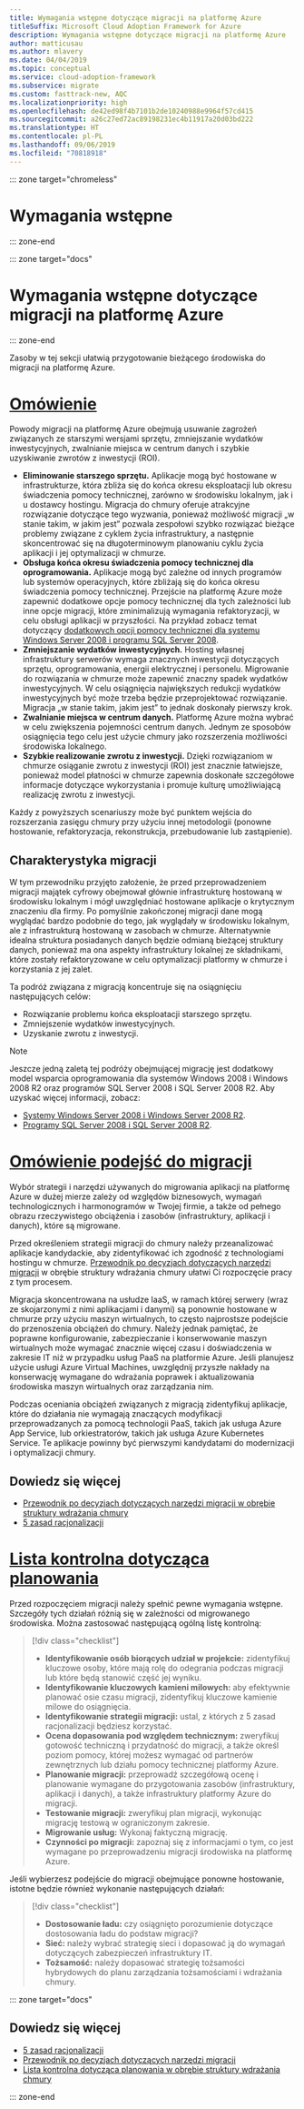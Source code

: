 ```yaml
---
title: Wymagania wstępne dotyczące migracji na platformę Azure
titleSuffix: Microsoft Cloud Adoption Framework for Azure
description: Wymagania wstępne dotyczące migracji na platformę Azure
author: matticusau
ms.author: mlavery
ms.date: 04/04/2019
ms.topic: conceptual
ms.service: cloud-adoption-framework
ms.subservice: migrate
ms.custom: fasttrack-new, AQC
ms.localizationpriority: high
ms.openlocfilehash: de42ed98f4b7101b2de10240988e9964f57cd415
ms.sourcegitcommit: a26c27ed72ac89198231ec4b11917a20d03bd222
ms.translationtype: HT
ms.contentlocale: pl-PL
ms.lasthandoff: 09/06/2019
ms.locfileid: "70818918"
---
```

::: zone target="chromeless"

# <a name="prerequisites"></a>Wymagania wstępne

::: zone-end

::: zone target="docs"

# <a name="prerequisites-for-migrating-to-azure"></a>Wymagania wstępne dotyczące migracji na platformę Azure

::: zone-end

Zasoby w tej sekcji ułatwią przygotowanie bieżącego środowiska do migracji na platformę Azure.

# <a name="overviewtaboverview"></a>[Omówienie](#tab/Overview)

Powody migracji na platformę Azure obejmują usuwanie zagrożeń związanych ze starszymi wersjami sprzętu, zmniejszanie wydatków inwestycyjnych, zwalnianie miejsca w centrum danych i szybkie uzyskiwanie zwrotów z inwestycji (ROI).

- **Eliminowanie starszego sprzętu.** Aplikacje mogą być hostowane w infrastrukturze, która zbliża się do końca okresu eksploatacji lub okresu świadczenia pomocy technicznej, zarówno w środowisku lokalnym, jak i u dostawcy hostingu. Migracja do chmury oferuje atrakcyjne rozwiązanie dotyczące tego wyzwania, ponieważ możliwość migracji „w stanie takim, w jakim jest” pozwala zespołowi szybko rozwiązać bieżące problemy związane z cyklem życia infrastruktury, a następnie skoncentrować się na długoterminowym planowaniu cyklu życia aplikacji i jej optymalizacji w chmurze.
- **Obsługa końca okresu świadczenia pomocy technicznej dla oprogramowania.** Aplikacje mogą być zależne od innych programów lub systemów operacyjnych, które zbliżają się do końca okresu świadczenia pomocy technicznej. Przejście na platformę Azure może zapewnić dodatkowe opcje pomocy technicznej dla tych zależności lub inne opcje migracji, które zminimalizują wymagania refaktoryzacji, w celu obsługi aplikacji w przyszłości. Na przykład zobacz temat dotyczący [dodatkowych opcji pomocy technicznej dla systemu Windows Server 2008 i programu SQL Server 2008](https://azure.microsoft.com/blog/announcing-new-options-for-sql-server-2008-and-windows-server-2008-end-of-support).
- **Zmniejszanie wydatków inwestycyjnych.** Hosting własnej infrastruktury serwerów wymaga znacznych inwestycji dotyczących sprzętu, oprogramowania, energii elektrycznej i personelu. Migrowanie do rozwiązania w chmurze może zapewnić znaczny spadek wydatków inwestycyjnych. W celu osiągnięcia największych redukcji wydatków inwestycyjnych być może trzeba będzie przeprojektować rozwiązanie. Migracja „w stanie takim, jakim jest” to jednak doskonały pierwszy krok.
- **Zwalnianie miejsca w centrum danych.** Platformę Azure można wybrać w celu zwiększenia pojemności centrum danych. Jednym ze sposobów osiągnięcia tego celu jest użycie chmury jako rozszerzenia możliwości środowiska lokalnego.
- **Szybkie realizowanie zwrotu z inwestycji.** Dzięki rozwiązaniom w chmurze osiąganie zwrotu z inwestycji (ROI) jest znacznie łatwiejsze, ponieważ model płatności w chmurze zapewnia doskonałe szczegółowe informacje dotyczące wykorzystania i promuje kulturę umożliwiającą realizację zwrotu z inwestycji.

Każdy z powyższych scenariuszy może być punktem wejścia do rozszerzania zasięgu chmury przy użyciu innej metodologii (ponowne hostowanie, refaktoryzacja, rekonstrukcja, przebudowanie lub zastąpienie).

## <a name="migration-characteristics"></a>Charakterystyka migracji

W tym przewodniku przyjęto założenie, że przed przeprowadzeniem migracji majątek cyfrowy obejmował głównie infrastrukturę hostowaną w środowisku lokalnym i mógł uwzględniać hostowane aplikacje o krytycznym znaczeniu dla firmy. Po pomyślnie zakończonej migracji dane mogą wyglądać bardzo podobnie do tego, jak wyglądały w środowisku lokalnym, ale z infrastrukturą hostowaną w zasobach w chmurze. Alternatywnie idealna struktura posiadanych danych będzie odmianą bieżącej struktury danych, ponieważ ma ona aspekty infrastruktury lokalnej ze składnikami, które zostały refaktoryzowane w celu optymalizacji platformy w chmurze i korzystania z jej zalet.

Ta podróż związana z migracją koncentruje się na osiągnięciu następujących celów:

- Rozwiązanie problemu końca eksploatacji starszego sprzętu.
- Zmniejszenie wydatków inwestycyjnych.
- Uzyskanie zwrotu z inwestycji.

> [!NOTE]
> Jeszcze jedną zaletą tej podróży obejmującej migrację jest dodatkowy model wsparcia oprogramowania dla systemów Windows 2008 i Windows 2008 R2 oraz programów SQL Server 2008 i SQL Server 2008 R2. Aby uzyskać więcej informacji, zobacz:
>
> - [Systemy Windows Server 2008 i Windows Server 2008 R2](https://www.microsoft.com/cloud-platform/windows-server-2008).
> - [Programy SQL Server 2008 i SQL Server 2008 R2](https://www.microsoft.com/sql-server/sql-server-2008).

# <a name="understand-migration-approachestabapproach"></a>[Omówienie podejść do migracji](#tab/Approach)

Wybór strategii i narzędzi używanych do migrowania aplikacji na platformę Azure w dużej mierze zależy od względów biznesowych, wymagań technologicznych i harmonogramów w Twojej firmie, a także od pełnego obrazu rzeczywistego obciążenia i zasobów (infrastruktury, aplikacji i danych), które są migrowane.

Przed określeniem strategii migracji do chmury należy przeanalizować aplikacje kandydackie, aby zidentyfikować ich zgodność z technologiami hostingu w chmurze. [Przewodnik po decyzjach dotyczących narzędzi migracji](../../decision-guides/migrate-decision-guide/index.md) w obrębie struktury wdrażania chmury ułatwi Ci rozpoczęcie pracy z tym procesem.

Migracja skoncentrowana na usłudze IaaS, w ramach której serwery (wraz ze skojarzonymi z nimi aplikacjami i danymi) są ponownie hostowane w chmurze przy użyciu maszyn wirtualnych, to często najprostsze podejście do przenoszenia obciążeń do chmury. Należy jednak pamiętać, że poprawne konfigurowanie, zabezpieczanie i konserwowanie maszyn wirtualnych może wymagać znacznie więcej czasu i doświadczenia w zakresie IT niż w przypadku usług PaaS na platformie Azure. Jeśli planujesz użycie usługi Azure Virtual Machines, uwzględnij przyszłe nakłady na konserwację wymagane do wdrażania poprawek i aktualizowania środowiska maszyn wirtualnych oraz zarządzania nim.

Podczas oceniania obciążeń związanych z migracją zidentyfikuj aplikacje, które do działania nie wymagają znaczących modyfikacji przeprowadzanych za pomocą technologii PaaS, takich jak usługa Azure App Service, lub orkiestratorów, takich jak usługa Azure Kubernetes Service. Te aplikacje powinny być pierwszymi kandydatami do modernizacji i optymalizacji chmury.

## <a name="learn-more"></a>Dowiedz się więcej

- [Przewodnik po decyzjach dotyczących narzędzi migracji w obrębie struktury wdrażania chmury](../../decision-guides/migrate-decision-guide/index.md)
- [5 zasad racjonalizacji](../../digital-estate/5-rs-of-rationalization.md)

# <a name="planning-checklisttabchecklist"></a>[Lista kontrolna dotycząca planowania](#tab/Checklist)

Przed rozpoczęciem migracji należy spełnić pewne wymagania wstępne. Szczegóły tych działań różnią się w zależności od migrowanego środowiska. Można zastosować następującą ogólną listę kontrolną:

> [!div class="checklist"]
>
> - **Identyfikowanie osób biorących udział w projekcie:** zidentyfikuj kluczowe osoby, które mają rolę do odegrania podczas migracji lub które będą stanowić część jej wyniku.
> - **Identyfikowanie kluczowych kamieni milowych:** aby efektywnie planować osie czasu migracji, zidentyfikuj kluczowe kamienie milowe do osiągnięcia.
> - **Identyfikowanie strategii migracji:** ustal, z których z 5 zasad racjonalizacji będziesz korzystać.
> - **Ocena dopasowania pod względem technicznym:** zweryfikuj gotowość techniczną i przydatność do migracji, a także określ poziom pomocy, której możesz wymagać od partnerów zewnętrznych lub działu pomocy technicznej platformy Azure.
> - **Planowanie migracji:** przeprowadź szczegółową ocenę i planowanie wymagane do przygotowania zasobów (infrastruktury, aplikacji i danych), a także infrastruktury platformy Azure do migracji.
> - **Testowanie migracji:** zweryfikuj plan migracji, wykonując migrację testową w ograniczonym zakresie.
> - **Migrowanie usług:** Wykonaj faktyczną migrację.
> - **Czynności po migracji:** zapoznaj się z informacjami o tym, co jest wymagane po przeprowadzeniu migracji środowiska na platformę Azure.

Jeśli wybierzesz podejście do migracji obejmujące ponowne hostowanie, istotne będzie również wykonanie następujących działań:

> [!div class="checklist"]
>
> - **Dostosowanie ładu:** czy osiągnięto porozumienie dotyczące dostosowania ładu do podstaw migracji?
> - **Sieć:** należy wybrać strategię sieci i dopasować ją do wymagań dotyczących zabezpieczeń infrastruktury IT.
> - **Tożsamość:** należy dopasować strategię tożsamości hybrydowych do planu zarządzania tożsamościami i wdrażania chmury.

::: zone target="docs"

<!-- markdownlint-disable MD024 -->

## <a name="learn-more"></a>Dowiedz się więcej

- [5 zasad racjonalizacji](../../digital-estate/5-rs-of-rationalization.md)
- [Przewodnik po decyzjach dotyczących narzędzi migracji](../../decision-guides/migrate-decision-guide/index.md)
- [Lista kontrolna dotycząca planowania w obrębie struktury wdrażania chmury](../migration-considerations/prerequisites/planning-checklist.md)

::: zone-end
